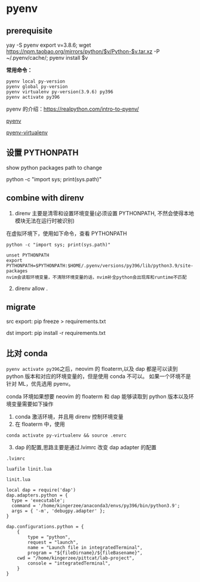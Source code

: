 # pyenv

## prerequisite

yay -S pyenv
export v=3.8.6; wget https://npm.taobao.org/mirrors/python/$v/Python-$v.tar.xz -P ~/.pyenv/cache/; pyenv install $v

**常用命令：**

```
pyenv local py-version
pyenv global py-version
pyenv virtualenv py-version(3.9.6) py396
pyenv activate py396
```

pyenv 的介绍：https://realpython.com/intro-to-pyenv/

[pyenv](https://github.com/pyenv/pyenv)

[pyenv-virtualenv](https://github.com/pyenv/pyenv-virtualenv)

## 设置 PYTHONPATH

show python packages path to change

python -c "import sys; print(sys.path)"

## combine with direnv

1. direnv 主要是清零和设置环境变量(必须设置 PYTHONPATH,
   不然会使得本地模块无法在运行时被识别)

在虚拟环境下，使用如下命令，查看 PYTHONPATH

```
python -c "import sys; print(sys.path)"
```

```
unset PYTHONPATH
export PYTHONPATH=$PYTHONPATH:$HOME/.pyenv/versions/py396/lib/python3.9/site-packages
nvim会读取环境变量，不清除环境变量的话，nvim补全python会出现库和runtime不匹配
```

2. direnv allow .

## migrate

src export:
pip freeze > requirements.txt

dst import:
pip install -r requirements.txt

## 比对 conda

`pyenv activate py396`之后，neovim 的 floaterm,以及 dap
都是可以读到 python 版本和对应的环境变量的，但是使用 conda 不可以。
如果一个环境不是针对 ML，优先选用 pyenv。

conda 环境如果想要 neovim 的 floaterm 和 dap 能够读取到 python 版本以及环境变量需要如下操作

1. conda 激活环境，并且用 direnv 控制环境变量
2. 在 floaterm 中，使用

```
conda activate py-virtualenv && source .envrc
```

3. dap 的配置,思路主要是通过.lvimrc 改变 dap adapter 的配置

```
.lvimrc

luafile linit.lua

linit.lua

local dap = require('dap')
dap.adapters.python = {
  type = 'executable';
  command = '/home/kingerzee/anaconda3/envs/py396/bin/python3.9';
  args = { '-m', 'debugpy.adapter' };
}

dap.configurations.python = {
	{
		type = "python",
		request = "launch",
		name = "Launch file in integratedTerminal",
		program = "${fileDirname}/${fileBasename}",
    cwd = "/home/kingerzee/pittcat/lab-project",
		console = "integratedTerminal",
	}
}

```
